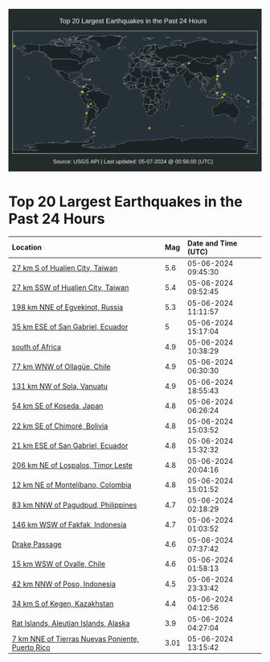 ![Map](./map.png)

# Top 20 Largest Earthquakes in the Past 24 Hours

| Location | Mag | Date and Time (UTC) |
|:---|:---|:---|
| [27 km S of Hualien City, Taiwan](https://earthquake.usgs.gov/earthquakes/eventpage/us6000mwnf) | 5.6 | 05-06-2024 09:45:30 |
| [27 km SSW of Hualien City, Taiwan](https://earthquake.usgs.gov/earthquakes/eventpage/us6000mwnh) | 5.4 | 05-06-2024 09:52:45 |
| [198 km NNE of Egvekinot, Russia](https://earthquake.usgs.gov/earthquakes/eventpage/us6000mwnp) | 5.3 | 05-06-2024 11:11:57 |
| [35 km ESE of San Gabriel, Ecuador](https://earthquake.usgs.gov/earthquakes/eventpage/us6000mwpy) | 5 | 05-06-2024 15:17:04 |
| [south of Africa](https://earthquake.usgs.gov/earthquakes/eventpage/us6000mwnm) | 4.9 | 05-06-2024 10:38:29 |
| [77 km WNW of Ollagüe, Chile](https://earthquake.usgs.gov/earthquakes/eventpage/us6000mwmw) | 4.9 | 05-06-2024 06:30:30 |
| [131 km NW of Sola, Vanuatu](https://earthquake.usgs.gov/earthquakes/eventpage/us6000mwst) | 4.9 | 05-06-2024 18:55:43 |
| [54 km SE of Koseda, Japan](https://earthquake.usgs.gov/earthquakes/eventpage/us6000mwmv) | 4.8 | 05-06-2024 06:26:24 |
| [22 km SE of Chimoré, Bolivia](https://earthquake.usgs.gov/earthquakes/eventpage/us6000mwpv) | 4.8 | 05-06-2024 15:03:52 |
| [21 km ESE of San Gabriel, Ecuador](https://earthquake.usgs.gov/earthquakes/eventpage/us6000mwq2) | 4.8 | 05-06-2024 15:32:32 |
| [206 km NE of Lospalos, Timor Leste](https://earthquake.usgs.gov/earthquakes/eventpage/us6000mwt7) | 4.8 | 05-06-2024 20:04:16 |
| [12 km NE of Montelíbano, Colombia](https://earthquake.usgs.gov/earthquakes/eventpage/us6000mwpt) | 4.8 | 05-06-2024 15:01:52 |
| [83 km NNW of Pagudpud, Philippines](https://earthquake.usgs.gov/earthquakes/eventpage/us6000mwly) | 4.7 | 05-06-2024 02:18:29 |
| [146 km WSW of Fakfak, Indonesia](https://earthquake.usgs.gov/earthquakes/eventpage/us6000mwlj) | 4.7 | 05-06-2024 01:03:52 |
| [Drake Passage](https://earthquake.usgs.gov/earthquakes/eventpage/us6000mwn4) | 4.6 | 05-06-2024 07:37:42 |
| [15 km WSW of Ovalle, Chile](https://earthquake.usgs.gov/earthquakes/eventpage/us6000mwlu) | 4.6 | 05-06-2024 01:58:13 |
| [42 km NNW of Poso, Indonesia](https://earthquake.usgs.gov/earthquakes/eventpage/us6000mwur) | 4.5 | 05-06-2024 23:33:42 |
| [34 km S of Kegen, Kazakhstan](https://earthquake.usgs.gov/earthquakes/eventpage/us6000mwm8) | 4.4 | 05-06-2024 04:12:56 |
| [Rat Islands, Aleutian Islands, Alaska](https://earthquake.usgs.gov/earthquakes/eventpage/us6000mwmf) | 3.9 | 05-06-2024 04:27:04 |
| [7 km NNE of Tierras Nuevas Poniente, Puerto Rico](https://earthquake.usgs.gov/earthquakes/eventpage/pr71447908) | 3.01 | 05-06-2024 13:15:42 |
